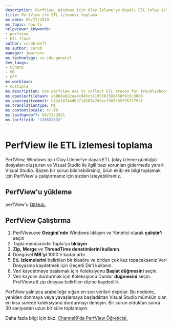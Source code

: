 ```yaml
---
description: PerfView, Windows için Olay İzleme'ye dayalı ETL (olay izleme günlüğü) dosyaları oluşturan ve bu dosyalarla ilgili bazı sorunları gidermede yararlı Visual Studio.
title: PerfView ile ETL izlemesi toplama
ms.date: 09/27/2019
ms.topic: how-to
helpviewer_keywords:
- perfview
- ETL Trace
author: corob-msft
ms.author: corob
manager: jmartens
ms.technology: vs-ide-general
dev_langs:
- CSharp
- VB
- CPP
ms.workload:
- multiple
ms.description: Use perfview.exe to collect ETL traces for troubleshooting issues with Visual Studio
ms.openlocfilehash: e68b8ab22ea4c045c54195381502458f915c3008
ms.sourcegitcommit: b12a38744db371d2894769ecf305585f9577792f
ms.translationtype: MT
ms.contentlocale: tr-TR
ms.lasthandoff: 09/13/2021
ms.locfileid: "126628532"
---
```

# <a name="collect-an-etl-trace-with-perfview"></a>PerfView ile ETL izlemesi toplama

PerfView, Windows için Olay İzleme'ye dayalı ETL (olay izleme günlüğü) dosyaları oluşturan ve Visual Studio ile ilgili bazı sorunları gidermede yararlı Visual Studio. [](/windows/desktop/ETW/event-tracing-portal) Bazen bir sorun bildirebilirsiniz, ürün ekibi ek bilgi toplamak için PerfView'u çalıştırmanız için sizden isteyebilirsiniz.

## <a name="install-perfview"></a>PerfView'u yükleme

perfView'u [GitHub.](https://github.com/Microsoft/perfview/blob/master/documentation/Downloading.md)

## <a name="run-perfview"></a>PerfView Çalıştırma

1. PerfView.exe **Gezgini'nde** Windows tıklayın ve Yönetici olarak **çalıştır'ı** seçin
1. Topla menüsünde Topla'ya **tıklayın**
1. **Zip,** **Merge** ve **ThreadTime denetimlerini kullanın.**
1. Döngüsel **MB'yi** 1000'e kadar artır.
1. EtL **izlemelerini** belirtilen bir klasöre ve birden çok kez topacaksanız Veri Dosyasına kaydetmek için Geçerli Dir'i kullanın.
1. Veri kaydetmeye başlamak için Koleksiyonu **Başlat düğmesini** seçin.
1. Veri kaydını durdurmak için Koleksiyonu Durdur **düğmesini** seçin. PrefView.etl.zip dosyası belirtilen dizine kaydedilir.

PerfView yalnızca arabelleğe sığan en son verileri depolar. Bu nedenle, yeniden donmaya veya yavaşlamaya başladıktan Visual Studio mümkün olan en kısa sürede koleksiyonu durdurmayı deneyin. Bir sorun olduktan sonra 30 saniyeden uzun bir süre toplamayın.

Daha fazla bilgi için bkz. [Channel9'da PerfView Öğreticisi.](https://channel9.msdn.com/Series/PerfView-Tutorial/PerfView-Tutorial-1-Collecting-data-with-the-Run-command)
